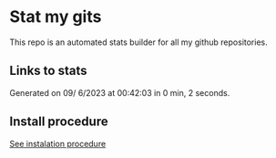 # Stat my gits

This repo is an automated stats builder for all my github repositories.

## Links to stats


Generated on 09/ 6/2023 at 00:42:03 in 0 min, 2 seconds.

## Install procedure

[See instalation procedure](./src/install.md)
